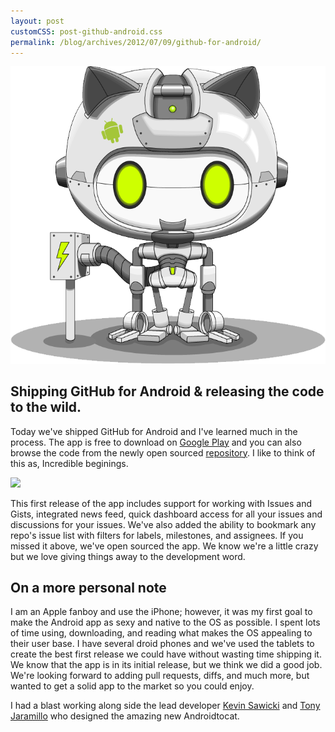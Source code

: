 ```yaml
---
layout: post
customCSS: post-github-android.css
permalink: /blog/archives/2012/07/09/github-for-android/
---
```


<div class="article-header">
  <span class="asset">
    <img src="/assets/images/droidtocat.png" class="art">
  </span>
</div>

<article>

<h1>Shipping GitHub for Android &amp; releasing the code to the wild.</h1>
<p>Today we've shipped GitHub for Android and I've learned much in the process. The app is free to download on <a href="https://play.google.com/store/apps/details?id=com.github.mobile">Google Play</a> and you can also browse the code from the newly open sourced <a href="https://github.com/github/android">repository</a>. I like to think of this as, Incredible beginings.</p>

<img src="http://f.cl.ly/items/2e3d1z0v1z0b2M1N0220/featured-graphic.png" class="large">

<p>This first release of the app includes support for working with Issues and Gists, integrated news feed, quick dashboard access for all your issues and discussions for your issues. We've also added the ability to bookmark any repo's issue list with filters for labels, milestones, and assignees. If you missed it above, we've open sourced the app. We know we're a little crazy but we love giving things away to the development word.</p>

<h2>On a more personal note</h2>

<p>I am an Apple fanboy and use the iPhone; however, it was my first goal to make the Android app as sexy and native to the OS as possible. I spent lots of time using, downloading, and reading what makes the OS appealing to their user base. I have several droid phones and we've used the tablets to create the best first release we could have without wasting time shipping it. We know that the app is in its initial release, but we think we did a good job. We're looking forward to adding pull requests, diffs, and much more, but wanted to get a solid app to the market so you could enjoy.</p>

<p>I had a blast working along side the lead developer <a href="http://twitter.com/#!/kevinsawicki">Kevin Sawicki</a> and <a href=":http://twitter.com/#!/tonyjanimatic">Tony Jaramillo</a> who designed the amazing new Androidtocat.</p>

</article>
